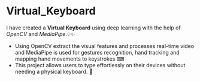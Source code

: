 # Virtual_Keyboard

I have created a **Virtual Keyboard** using deep learning with the help of *OpenCV* and *MediaPipe*.💡✨
* Using OpenCV extract the visual features and processes real-time video and MediaPipe is used for gestures recognition, hand tracking and mapping hand movements to keystrokes ⌨
* This project allows users to type effortlessly on their devices without needing a physical keyboard. 💯

